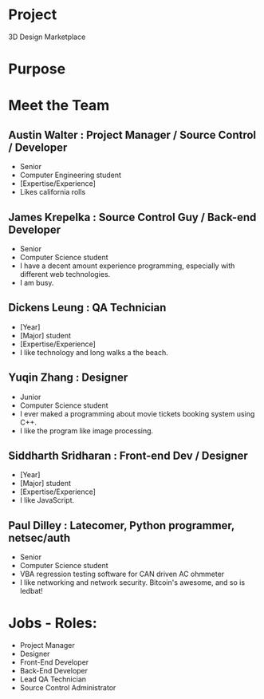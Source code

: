# Project
3D Design Marketplace

# Purpose


# Meet the Team
## Austin Walter : Project Manager / Source Control / Developer  
* Senior
* Computer Engineering student
* [Expertise/Experience]
* Likes california rolls

## James Krepelka : Source Control Guy / Back-end Developer
* Senior
* Computer Science student
* I have a decent amount experience programming, especially with different web technologies.
* I am busy.

## Dickens Leung : QA Technician
* [Year]
* [Major] student
* [Expertise/Experience]
* I like technology and long walks a the beach.

## Yuqin Zhang : Designer
* Junior
* Computer Science student
* I ever maked a programming about movie tickets booking system using C++.
* I like the program like image processing.

## Siddharth Sridharan : Front-end Dev / Designer
* [Year]
* [Major] student
* [Expertise/Experience]
* I like JavaScript.

## Paul Dilley : Latecomer, Python programmer, netsec/auth
* Senior
* Computer Science student
* VBA regression testing software for CAN driven AC ohmmeter
* I like networking and network security.  Bitcoin's awesome, and so is ledbat!

# Jobs - Roles:
* Project Manager
* Designer
* Front-End Developer
* Back-End Developer
* Lead QA Technician
* Source Control Administrator
